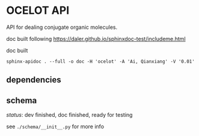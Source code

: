# OCELOT API

API for dealing conjugate organic molecules.

doc built following https://daler.github.io/sphinxdoc-test/includeme.html

doc built
```
sphinx-apidoc . --full -o doc -H 'ocelot' -A 'Ai, Qianxiang' -V '0.01'
```

dependencies
---




schema 
---
*status*: dev finished, doc finished, ready for testing

see `./schema/__init__.py` for more info

